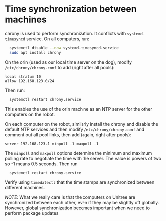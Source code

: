 # Time synchronization between machines

chrony is used to perform synchronization. It conflicts with `systemd-timesyncd` service. On all computers, run:
```bash
  systemctl disable --now systemd-timesyncd.service
  sudo apt install chrony
```

On the orin (used as our local time server on the dog), modify `/etc/chrony/chrony.conf` to add (right after all pools):
```
local stratum 10
allow 192.168.123.0/24
```

Then run:
```bash
  systemctl restart chrony.service
```

This enables the use of the orin machine as an NTP server for the other computers on the robot.

On each computer on the robot, similarly install the chrony and disable the default NTP services and then modify `/etc/chrony/chrony.conf` and comment out all pool links, then
add (again, right after pools):
```
server 192.168.123.1 minpoll -1 maxpoll -1
```
The `minpoll` and `maxpoll` options determine the minimum and maximum polling rate to negotiate the time with the server. The value is powers of two so -1 means 0.5 seconds. 
Then run
```
  systemctl restart chrony.service
```

Verify using `timedatectl` that the time stamps are synchronized between different machines.

*NOTE*: What we really care is that the computers on Unitree are synchronized between
each other, even if they may be slightly off globally. However, global synchronization
becomes important when we need to perform package updates
